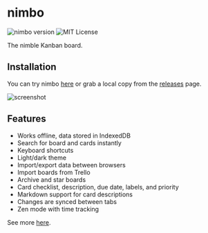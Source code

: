 # nimbo

![nimbo version](https://img.shields.io/badge/version-1.0.1-brightgreen.svg)
![MIT License](https://img.shields.io/badge/license-MIT-blue.svg)

The nimble Kanban board.

## Installation

You can try nimbo [here](https://sereneblue.github.io/nimbo) or grab a local copy from the [releases](https://github.com/sereneblue/nimbo/releases) page.

![screenshot](https://user-images.githubusercontent.com/14242625/103376268-2fb1a880-4aaa-11eb-8964-8da53a387e20.png)

## Features

- Works offline, data stored in IndexedDB
- Search for board and cards instantly
- Keyboard shortcuts
- Light/dark theme
- Import/export data between browsers
- Import boards from Trello
- Archive and star boards
- Card checklist, description, due date, labels, and priority 
- Markdown support for card descriptions
- Changes are synced between tabs
- Zen mode with time tracking

See more [here](https://sereneblue.github.io/nimbo/about).